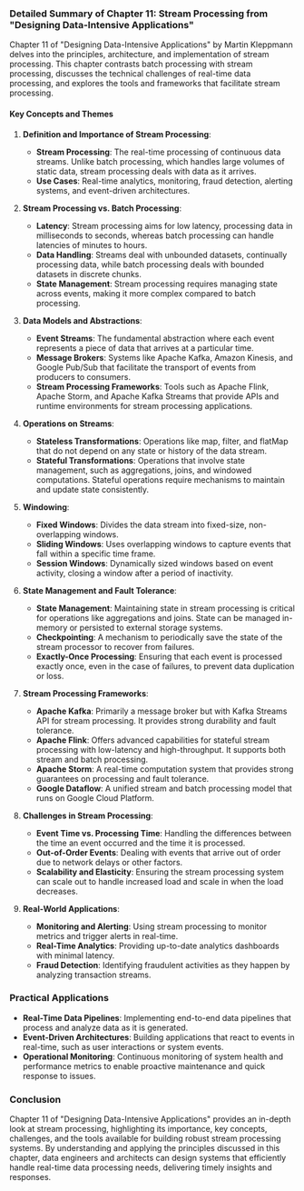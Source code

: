 ### Detailed Summary of Chapter 11: Stream Processing from "Designing Data-Intensive Applications"

Chapter 11 of "Designing Data-Intensive Applications" by Martin Kleppmann delves into the principles, architecture, and implementation of stream processing. This chapter contrasts batch processing with stream processing, discusses the technical challenges of real-time data processing, and explores the tools and frameworks that facilitate stream processing.

#### Key Concepts and Themes

1. **Definition and Importance of Stream Processing**:
   - **Stream Processing**: The real-time processing of continuous data streams. Unlike batch processing, which handles large volumes of static data, stream processing deals with data as it arrives.
   - **Use Cases**: Real-time analytics, monitoring, fraud detection, alerting systems, and event-driven architectures.

2. **Stream Processing vs. Batch Processing**:
   - **Latency**: Stream processing aims for low latency, processing data in milliseconds to seconds, whereas batch processing can handle latencies of minutes to hours.
   - **Data Handling**: Streams deal with unbounded datasets, continually processing data, while batch processing deals with bounded datasets in discrete chunks.
   - **State Management**: Stream processing requires managing state across events, making it more complex compared to batch processing.

3. **Data Models and Abstractions**:
   - **Event Streams**: The fundamental abstraction where each event represents a piece of data that arrives at a particular time.
   - **Message Brokers**: Systems like Apache Kafka, Amazon Kinesis, and Google Pub/Sub that facilitate the transport of events from producers to consumers.
   - **Stream Processing Frameworks**: Tools such as Apache Flink, Apache Storm, and Apache Kafka Streams that provide APIs and runtime environments for stream processing applications.

4. **Operations on Streams**:
   - **Stateless Transformations**: Operations like map, filter, and flatMap that do not depend on any state or history of the data stream.
   - **Stateful Transformations**: Operations that involve state management, such as aggregations, joins, and windowed computations. Stateful operations require mechanisms to maintain and update state consistently.

5. **Windowing**:
   - **Fixed Windows**: Divides the data stream into fixed-size, non-overlapping windows.
   - **Sliding Windows**: Uses overlapping windows to capture events that fall within a specific time frame.
   - **Session Windows**: Dynamically sized windows based on event activity, closing a window after a period of inactivity.

6. **State Management and Fault Tolerance**:
   - **State Management**: Maintaining state in stream processing is critical for operations like aggregations and joins. State can be managed in-memory or persisted to external storage systems.
   - **Checkpointing**: A mechanism to periodically save the state of the stream processor to recover from failures.
   - **Exactly-Once Processing**: Ensuring that each event is processed exactly once, even in the case of failures, to prevent data duplication or loss.

7. **Stream Processing Frameworks**:
   - **Apache Kafka**: Primarily a message broker but with Kafka Streams API for stream processing. It provides strong durability and fault tolerance.
   - **Apache Flink**: Offers advanced capabilities for stateful stream processing with low-latency and high-throughput. It supports both stream and batch processing.
   - **Apache Storm**: A real-time computation system that provides strong guarantees on processing and fault tolerance.
   - **Google Dataflow**: A unified stream and batch processing model that runs on Google Cloud Platform.

8. **Challenges in Stream Processing**:
   - **Event Time vs. Processing Time**: Handling the differences between the time an event occurred and the time it is processed.
   - **Out-of-Order Events**: Dealing with events that arrive out of order due to network delays or other factors.
   - **Scalability and Elasticity**: Ensuring the stream processing system can scale out to handle increased load and scale in when the load decreases.

9. **Real-World Applications**:
   - **Monitoring and Alerting**: Using stream processing to monitor metrics and trigger alerts in real-time.
   - **Real-Time Analytics**: Providing up-to-date analytics dashboards with minimal latency.
   - **Fraud Detection**: Identifying fraudulent activities as they happen by analyzing transaction streams.

### Practical Applications

- **Real-Time Data Pipelines**: Implementing end-to-end data pipelines that process and analyze data as it is generated.
- **Event-Driven Architectures**: Building applications that react to events in real-time, such as user interactions or system events.
- **Operational Monitoring**: Continuous monitoring of system health and performance metrics to enable proactive maintenance and quick response to issues.

### Conclusion

Chapter 11 of "Designing Data-Intensive Applications" provides an in-depth look at stream processing, highlighting its importance, key concepts, challenges, and the tools available for building robust stream processing systems. By understanding and applying the principles discussed in this chapter, data engineers and architects can design systems that efficiently handle real-time data processing needs, delivering timely insights and responses.